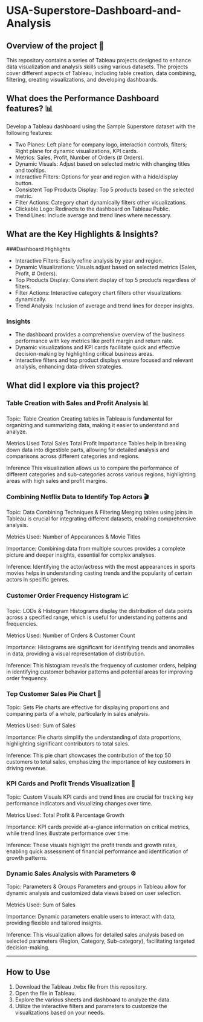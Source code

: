 # USA-Superstore-Dashboard-and-Analysis

## Overview of the project 🚀
This repository contains a series of Tableau projects designed to enhance data visualization and analysis skills using various datasets. The projects cover different aspects of Tableau, including table creation, data combining, filtering, creating visualizations, and developing dashboards.

## What does the Performance Dashboard features? 📊
Develop a Tableau dashboard using the Sample Superstore dataset with the following features:

- Two Planes: Left plane for company logo, interaction controls, filters; Right plane for dynamic visualizations, KPI cards.
- Metrics: Sales, Profit, Number of Orders (# Orders).
- Dynamic Visuals: Adjust based on selected metric with changing titles and tooltips.
- Interactive Filters: Options for year and region with a hide/display button.
- Consistent Top Products Display: Top 5 products based on the selected metric.
- Filter Actions: Category chart dynamically filters other visualizations.
- Clickable Logo: Redirects to the dashboard on Tableau Public.
- Trend Lines: Include average and trend lines where necessary.
  
## What are the Key Highlights & Insights?

###Dashboard Highlights

- Interactive Filters: Easily refine analysis by year and region.
- Dynamic Visualizations: Visuals adjust based on selected metrics (Sales, Profit, # Orders).
- Top Products Display: Consistent display of top 5 products regardless of filters.
- Filter Actions: Interactive category chart filters other visualizations dynamically.
- Trend Analysis: Inclusion of average and trend lines for deeper insights.
  
### Insights

- The dashboard provides a comprehensive overview of the business performance with key metrics like profit margin and return rate.
- Dynamic visualizations and KPI cards facilitate quick and effective decision-making by highlighting critical business areas.
- Interactive filters and top product displays ensure focused and relevant analysis, enhancing data-driven strategies.


## What did I explore via this project?

### Table Creation with Sales and Profit Analysis 📊
Topic: Table Creation
Creating tables in Tableau is fundamental for organizing and summarizing data, making it easier to understand and analyze.

Metrics Used
Total Sales
Total Profit
Importance
Tables help in breaking down data into digestible parts, allowing for detailed analysis and comparisons across different categories and regions.

Inference
This visualization allows us to compare the performance of different categories and sub-categories across various regions, highlighting areas with high sales and profit margins.

### Combining Netflix Data to Identify Top Actors 🎬
Topic: Data Combining Techniques & Filtering
Merging tables using joins in Tableau is crucial for integrating different datasets, enabling comprehensive analysis.

Metrics Used: Number of Appearances & Movie Titles

Importance:
Combining data from multiple sources provides a complete picture and deeper insights, essential for complex analyses.

Inference:
Identifying the actor/actress with the most appearances in sports movies helps in understanding casting trends and the popularity of certain actors in specific genres.

### Customer Order Frequency Histogram 📈
Topic: LODs & Histogram
Histograms display the distribution of data points across a specified range, which is useful for understanding patterns and frequencies.

Metrics Used: Number of Orders & Customer Count

Importance:
Histograms are significant for identifying trends and anomalies in data, providing a visual representation of distribution.

Inference:
This histogram reveals the frequency of customer orders, helping in identifying customer behavior patterns and potential areas for improving order frequency.

### Top Customer Sales Pie Chart 🥧
Topic: Sets
Pie charts are effective for displaying proportions and comparing parts of a whole, particularly in sales analysis.

Metrics Used: Sum of Sales

Importance:
Pie charts simplify the understanding of data proportions, highlighting significant contributors to total sales.

Inference:
This pie chart showcases the contribution of the top 50 customers to total sales, emphasizing the importance of key customers in driving revenue.

### KPI Cards and Profit Trends Visualization 📅
Topic: Custom Visuals
KPI cards and trend lines are crucial for tracking key performance indicators and visualizing changes over time.

Metrics Used: Total Profit & Percentage Growth

Importance:
KPI cards provide at-a-glance information on critical metrics, while trend lines illustrate performance over time.

Inference:
These visuals highlight the profit trends and growth rates, enabling quick assessment of financial performance and identification of growth patterns.

### Dynamic Sales Analysis with Parameters ⚙️
Topic: Parameters & Groups
Parameters and groups in Tableau allow for dynamic analysis and customized data views based on user selection.

Metrics Used: Sum of Sales

Importance:
Dynamic parameters enable users to interact with data, providing flexible and tailored insights.

Inference:
This visualization allows for detailed sales analysis based on selected parameters (Region, Category, Sub-category), facilitating targeted decision-making.


----
## How to Use
1. Download the Tableau .twbx file from this repository.
2. Open the file in Tableau.
3. Explore the various sheets and dashboard to analyze the data.
4. Utilize the interactive filters and parameters to customize the visualizations based on your needs.
